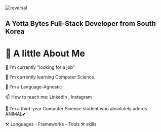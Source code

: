 ![reversal](https://capsule-render.vercel.app/api?type=rect&text=RECT&fontAlign=30&fontSize=30&desc=Use%20theme&descAlign=60&descAlignY=50&theme=radical)
## A Yotta Bytes Full-Stack Developer from South Korea

# 🌟 A little About Me

🔭 I'm currently "looking for a job"

🌱 I'm currently learning Computer Science.

🎨 I'm a Language-Agnostic

📫 How to reach me: LinkedIn , Instagram

🚀 I'm a third-year Computer Science student who absolutely adores ANIMAL💕

⚒️ Languages - Frameworks - Tools ⚒️ skills
